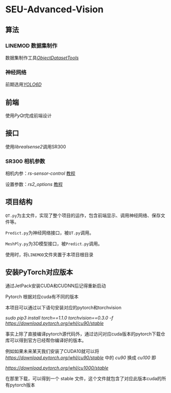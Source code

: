 # SEU-Advanced-Vision

## 算法

### LINEMOD 数据集制作

数据集制作工具[*ObjectDatasetTools*](https://github.com/seu-labview/ObjectDatasetTools)

### 神经网络

前期选用[*YOLO6D*](https://github.com/seu-labview/singleshot6Dpose)

## 前端

使用*PyQt*完成前端设计

## 接口

使用*librealsense2*调用SR300

### SR300 相机参数

相机内参：*rs-sensor-control*  [教程](https://blog.csdn.net/weixin_39585934/article/details/84147449)

设置参数：*rs2_options* [教程](https://www.greatqq.com/2019/06/intel-realsense-sensors-options/)

## 项目结构

`QT.py`为主文件，实现了整个项目的运作，包含前端显示、调用神经网络、保存文件等。

`Predict.py`为神经网络接口，被`QT.py`调用。

`MeshPly.py`为3D模型接口，被`Predict.py`调用。

使用时，将`LINEMOD`文件夹置于本项目根目录

##  安装PyTorch对应版本
通过JetPack安装CUDA和CUDNN后记得重新启动

Pytorch 根据对应cuda有不同的版本

本项目可以通过以下语句安装对应的pytorch和torchvision

*sudo pip3 install torch==1.1.0 torchvision==0.3.0  -f https://download.pytorch.org/whl/cu90/stable* 

事实上除了直接编译pytorch源代码外，通过访问对应cuda版本的pytorch下载仓库可以得到官方已经帮你编译好的版本。

例如如果未来某天我们安装了CUDA10就可以将*https://download.pytorch.org/whl/cu90/stable* 中的 *cu90* 换成 *cu100* 即

*https://download.pytorch.org/whl/cu1000/stable*

在那里下载，可以得到一个 stable 文件，这个文件就包含了对应此版本cuda的所有pytorch版本
